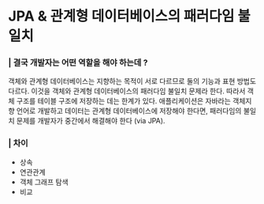 # JPA & 관계형 데이터베이스의 패러다임 불일치



### | 결국 개발자는 어떤 역할을 해야 하는데 ? 

객체와 관계형 데이터베이스는 지향하는 목적이 서로 다르므로 둘의 기능과 표현 방법도 다르다. 이것을 객체와 관계형 데이터베이스의 패러다임 불일치 문제라 한다. 따라서 객체 구조를 테이블 구조에 저장하는 데는 한계가 있다. 애플리케이션은 자바라는 객체지향 언어로 개발하고 데이터는 관계형 데이터베이스에 저장해야 한다면, 패러다임의 불일치 문제를 개발자가 중간에서 해결해야 한다 (via JPA).

### | 차이 

- 상속 
- 연관관계 
- 객체 그래프 탐색 
- 비교





